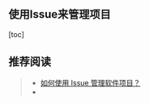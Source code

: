 ## 使用Issue来管理项目

[toc]



## 推荐阅读

> - [如何使用 Issue 管理软件项目？](https://www.ruanyifeng.com/blog/2017/08/issue.html)
> - 